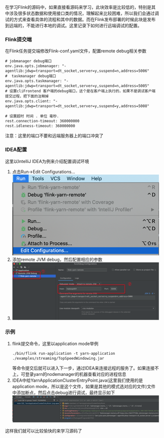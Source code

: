 在学习Flink的源码中，如果直接看源码来学习，此块效率是比较低的，特别是其中涉及很多状态数据和使用接口类的情况，理解起来比较困难，所以我们会通过调试的方式来查看具体的流程和其中的数据。而在Flink发布部署的时候此块是发布到远端的，不能进行本地的调试。这里记录下如何进行远端调试的配置。

### Flink提交端
在Flink任务提交端修改Flink-conf.yaml文件，配置remote debug相关参数
```
# jobmanager debug端口
env.java.opts.jobmanager: "-agentlib:jdwp=transport=dt_socket,server=y,suspend=n,address=5006"
#  taskmanager debug端口
env.java.opts.taskmanager: "-agentlib:jdwp=transport=dt_socket,server=y,suspend=n,address=5005"
# 设置cliFrontend 客户端的debug端口，这个是在客户端上执行的，如果不是调试客户端提交过程，把下面的注释掉
env.java.opts.client: "-agentlib:jdwp=transport=dt_socket,server=y,suspend=y,address=5008"

# 设置超时 时间 . 单位 毫秒.
rest.connection-timeout: 360000000
rest.idleness-timeout: 360000000
```
注意：这里的端口不要和远端服务器上的端口冲突了

### IDEA配置
这里以IntelliJ IDEA为例来介绍配置调试环境
1. 点击Run->Edit Configurations...
   ![](images/IDEA_Edit_Conf.png)
2. 添加remote JVM debug，然后配置相应的参数
3. ![](images/IDEA_remote_debug.png)

### 示例
1. flink提交命令，这里以application mode举例
   ```
   ./bin/flink run-application -t yarn-application ./examples/streaming/TopSpeedWindowing.jar
   ```
   等命令提交后就可以进入下一步，通过IDEA来连接远程的服务了。如果连接不上，可登录yarn的nodemanager的机器查看对应的进程信息
2. IDEA中给YarnApplicationClusterEntryPoint.java(这里我们使用的是application mode，所以是这个文件，如果是其他的模式选对应的文件)文件中添加断点，然后点击debug进行调试，最终显示如下
   ![](images/IDEA_debug_demo.png)

这样我们就可以比较愉快的来学习源码了
